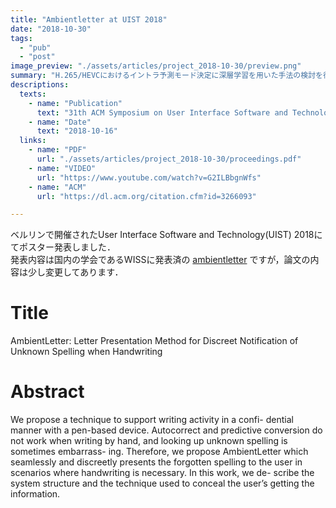 ```yaml
---
title: "Ambientletter at UIST 2018"
date: "2018-10-30"
tags:
  - "pub"
  - "post"
image_preview: "./assets/articles/project_2018-10-30/preview.png"
summary: "H.265/HEVCにおけるイントラ予測モード決定に深層学習を用いた手法の検討を行いました"
descriptions:
  texts:
    - name: "Publication"
      text: "31th ACM Symposium on User Interface Software and Technology (UIST 2018)"
    - name: "Date"
      text: "2018-10-16"
  links:
    - name: "PDF"
      url: "./assets/articles/project_2018-10-30/proceedings.pdf"
    - name: "VIDEO"
      url: "https://www.youtube.com/watch?v=G2ILBbgnWfs"
    - name: "ACM"
      url: "https://dl.acm.org/citation.cfm?id=3266093"

---
```


ベルリンで開催されたUser Interface Software and Technology(UIST) 2018にてポスター発表しました．  
発表内容は国内の学会であるWISSに発表済の [ambientletter](/project/ambientletter) ですが，論文の内容は少し変更してあります．

# Title
AmbientLetter: Letter Presentation Method for Discreet Notification of Unknown Spelling when Handwriting

# Abstract
We propose a technique to support writing activity in a confi- dential manner with a pen-based device. Autocorrect and predictive conversion do not work when writing by hand, and looking up unknown spelling is sometimes embarrass- ing. Therefore, we propose AmbientLetter which seamlessly and discreetly presents the forgotten spelling to the user in scenarios where handwriting is necessary. In this work, we de- scribe the system structure and the technique used to conceal the user’s getting the information.